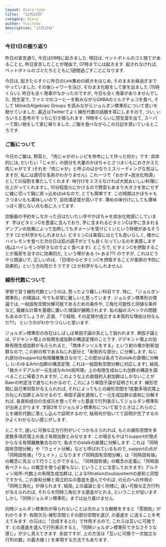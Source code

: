 ```yaml
---
layout: diary-type
title:  "11月23日"
category: Diary
author: Yujitomo
description: "11月23日"
---
```


### 今日1日の振り返り

昨日の宣言通り, 今日は09時に起きました. 明日は, ペットボトルのゴミ捨てがあることと, 昨日宣言したことが理由で, 07時までには起きます. 起きれなければ, ペットボトルのゴミたちとともに1週間過ごすことになります.

今日は, 起きたらすぐに昨日のLink集めの続きをはじめ, そのままお昼過ぎまでやっていました. その後シャワーを浴び, そのまま化粧をして家を出ました (15時くらい). 昨日も全く用事がなかったのですが, 今日も全く用事がありませんでした. 院生室で, ファミマのコーヒーを飲みながらGABAのミルクチョコを食べ, そして MilneのAlgebraic Groups を読みながらジョルダン標準形について思いを馳せていました. 最近はTwitterでよく線形代数の話題を耳にしますので, つい, いろいろと思考がそっちに引き摺られます. 19時半くらいに院生室を出て, スーパーで買い物をして家に帰りました. ご飯を食べながらこの日記を買いているところです.



### ご飯について

今日のご飯は, 野菜と, 「肉じゃがのレシピを参考にして作った何か」です. 具体的には, だいたい「じゃが」の部分を大量のかぼちゃとさつまいもにおきかえた肉じゃがです (それを「肉じゃが」と呼ぶのはかなりミスリーディングな気はしますが, 私には適切な名称がわかりません). これ一つで「おかず+炭水化物源」としての役割を果たしてくれます. 味付けをミスらなければ大抵おいしい料理に仕上がってくれますし, 10分程度火にかけるので野菜もあまり大きさを気にせずに雑に切って鍋に突っ込めばokなので, とても簡単です. この時期はかぼちゃもさつまいもも美味しいので, 自炊満足度が高いです. 薄めの味付けにしても薄味っぽく感じない点も気に入ってます.

炊飯器の予約をしなかった日はだいたい芋やかぼちゃを炭水化物源にしています. 芋はビタミンCを豊富に含んでおり, 芋に含まれるビタミンCは芋に含まれるデンプンの効果によって加熱してもダメージを受けにくいという特徴があるそうです (エセ科学かもしれません). ビタミンCは美容にはとても良いらしく, 確かにハイレモンを食べた次の日は肌の調子がとても良くなっているのを実感します (私はハイレモンが好きなのでよく食べます). ところで, ビタミンCを摂取することが風邪を治すのに効果的だ, という噂がある (←ある??) のですが, これはどうやら間違いで, 正しいのは, 「日頃からビタミンCを摂取することが風邪の予防に効果的」という方向性だそうです (エセ科学かもしれません).



### 線形代数について

学部で習う線形代数というのは, 思ったより難しい科目です. 特に, 「ジョルダン標準形」の理論は, 今でも非常に難しいと思っています. ジョルダン標準形の理論では, 一般固有空間分解可能であるための条件や, 三角化可能性と同値な条件など, 複雑な計算を基礎に置いた理論が展開されます. 私の脳のスペックの問題もあるのでしょうが, 正直, 「で結局, その定理が成立する本質的な理由は何なんだ??」 というのがわかりづらいと思います.

ジョルダン標準形の存在はしばしば単因子論の系として扱われます. 単因子論とは, デデキント環上の有限生成加群の構造定理のことです. デデキント環上の加群有限生成加群が与えられると, 「商体テンソルをする」という射の像が射影加群なので, この射の核であるねじれ部分と「射影的な部分」に分解します. ねじれ部分のsupportは有限離散集合なので, この部分は各点でのstalkの直積に分解し (いわゆるArtin加群の構造定理, これは一般固有空間分解に対応します), 結局, 「極大イデアルが一元生成なArtin局所環」上の有限生成ねじれ加群の構造を調べることに帰着されますが, このような上の直既約入射加群はしかないことがBaerの判定法で直ちにわかるので, これにより単因子論が証明されます. 線形空間に自己準同型が与えられれば, それによってもとの線形空間を1変数多項式環上のねじれ加群とみなせるので, 単因子論を適用して一元生成加群の直和に分解すれば, 各直和成分の生成元を使って作った基底で行列表示してジョルダン標準形が出来上がります. 学部2年でジョルダン標準形について習うときはこれらのことを線形代数に落とし込んで証明するので, 結局何が効いてて証明が完了するのかよくわからない感じがします.

ところで, 違いに可換な正方行列がいくつか与えられれば, もとの線形空間を多変数多項式環上の長さ有限加群とみなせます. この場合もやはりsupportが閉点からなる有限離散集合なので, 各点でのstalkの直積に分解します. これは「同時固有空間分解」や「ウェイト分解」などと呼ばれているもので, supportの点が「同時固有値」「ウェイト」になります (「同時固有空間分解」は「同時固有値」の概念に先立って行うことができるし, 「同時固有値」の概念の定義に「同時固有ベクトル」の概念を使う必要もない, ということに注意しておきます). アルティン局所-代数上の有限生成加群は, によるfiltrationのsubquotientの直和と同型ですから, この直和分解と両立的なの基底を選んでやれば, の元のへの作用の「同時三角化」が得られます. 結局, 上の議論と全く同様に, 違い可換な正方行列が与えられれば, それらを同時三角化する基底がとれる, ということが従います. しかし「同時ジョルダン標準形」までは辿り着けません.

同時ジョルダン標準形が得られないことは次のような観察をすると「雰囲気」がわかります: 有限次元-線形空間とその部分空間を選び, の基底を に送ることを考えてみます. の元はに「合成すると0」で作用するので, これらは互いに可換です. との基底を選んで行列表示すると, 「同時ジョルダン標準形できなさそうな感じ」が少し見えてきます. 余談ですが, 上の方法は「互いに可換で一次独立な行列の数」の最大値 (  ) を実現する方法でもあります.
